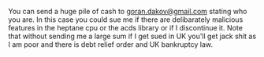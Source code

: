 You can send a huge pile of cash to goran.dakov@gmail.com stating who you are.
In this case you could sue me if there are delibarately malicious features in
the heptane cpu or the acds library or if I discontinue it.
Note that without sending me a large sum if I get sued in UK you'll get jack shit as I am poor and there is debt relief order and UK bankruptcy law.

